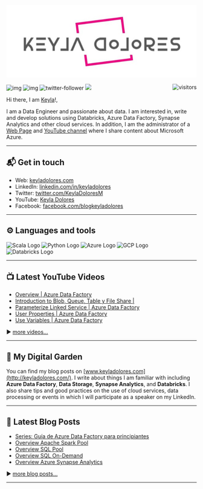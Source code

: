 <p align="center">
  <img src="https://raw.githubusercontent.com/kdolores/kdolores/main/recursos/kd_logo.jpg" />
</p>

![img](https://img.shields.io/youtube/channel/subscribers/UCarAH5bsx6jKAD0B3dF4Guw?label=YouTube%20Subscribers&style=social) 
![img](https://img.shields.io/youtube/channel/views/UCarAH5bsx6jKAD0B3dF4Guw?label=Total%20Views&style=social) 
![twitter-follower](https://img.shields.io/twitter/follow/KeylaDoloresM?style=social) 
![](https://img.shields.io/badge/Web%20Page-www.keyladolores.com-ff69b4)
<img  align="right" alt="visitors" src="https://visitor-badge.glitch.me/badge?page_id=kdolores.kdolores" /> 

Hi there, I am [Keyla](http://keyladolores.com/)!,

I am a Data Engineer and passionate about data. I am interested in, write and develop solutions using Databricks, Azure Data Factory, Synapse Analytics and other cloud services.
In addition, I am the administrator of a [Web Page](http://keyladolores.com/) and [YouTube channel](https://www.youtube.com/c/KeylaDolores) where I share content about Microsoft Azure.

---

## 📬 Get in touch

- Web: [keyladolores.com](http://keyladolores.com/)
- LinkedIn: [linkedin.com/in/keyladolores](https://www.linkedin.com/in/keyladolores/)
- Twitter: [twitter.com/KeylaDoloresM](https://twitter.com/KeylaDoloresM)
- YouTube: [Keyla Dolores](https://www.youtube.com/c/KeylaDolores)
- Facebook: [facebook.com/blogkeyladolores](https://web.facebook.com/blogkeyladolores)

---

## ⚙️ Languages and tools 
<p>
<img src="https://cdn.worldvectorlogo.com/logos/scala-4.svg" alt="Scala Logo" width="50" height="50"/> 
<img src="https://cdn.worldvectorlogo.com/logos/python-5.svg" alt="Python Logo" width="50" height="50"/>  
<img src="https://cdn.worldvectorlogo.com/logos/azure-1.svg" alt="Azure Logo" width="50" height="50"/>  
<img src="https://cdn.worldvectorlogo.com/logos/google-cloud-1.svg" alt="GCP Logo" width="50" height="50"/>  
<img src="https://cdn.icon-icons.com/icons2/2699/PNG/512/databricks_logo_icon_170295.png" alt="Databricks Logo" width="50" height="50"/> 
</p>

---

## 📺 Latest YouTube Videos

<!-- YOUTUBE-VIDEOS-LIST:START -->
- [Overview | Azure Data Factory](https://youtu.be/zG_wkAHRrxM)
- [Introduction to Blob, Queue, Table y File Share | ](https://youtu.be/SlnlJGUkL4s)
- [Parameterize Linked Service | Azure Data Factory](https://youtu.be/SjPNLAq6vNM)
- [User Properties | Azure Data Factory](https://youtu.be/xJB_K73dnIA)
- [Use Variables | Azure Data Factory](https://youtu.be/-1InukOtvmA)
<!-- YOUTUBE-VIDEOS-LIST:END -->

▶️ [more videos...](https://www.youtube.com/c/KeylaDolores)

---

## 🌳 My Digital Garden

You can find my blog posts on [www.keyladolores.com](http://keyladolores.com/). I write about things I
am familiar with including **Azure Data Factory**, **Data Storage**, **Synapse Analytics**, and
**Databricks**. I also share tips and good practices on the use of cloud services, data processing or events in which I will participate as a speaker on my LinkedIn.

---

## 📕 Latest Blog Posts
<!-- BLOG-POST-LIST:START -->
- [Series: Guía de Azure Data Factory para principiantes](http://keyladolores.com/series-guia-para-principiantes-de-azure-data-factory/)
- [Overview Apache Spark Pool](http://keyladolores.com/overview-apache-spark-pool/)
- [Overview SQL Pool](http://keyladolores.com/overview-sql-pool/)
- [Overview SQL On-Demand](http://keyladolores.com/overview-sql-on-demand/)
- [Overview Azure Synapse Analytics](http://keyladolores.com/overview-azure-synapse-analytics/)
<!-- BLOG-POST-LIST:END -->
▶️ [more blog posts...](http://keyladolores.com/)

---


